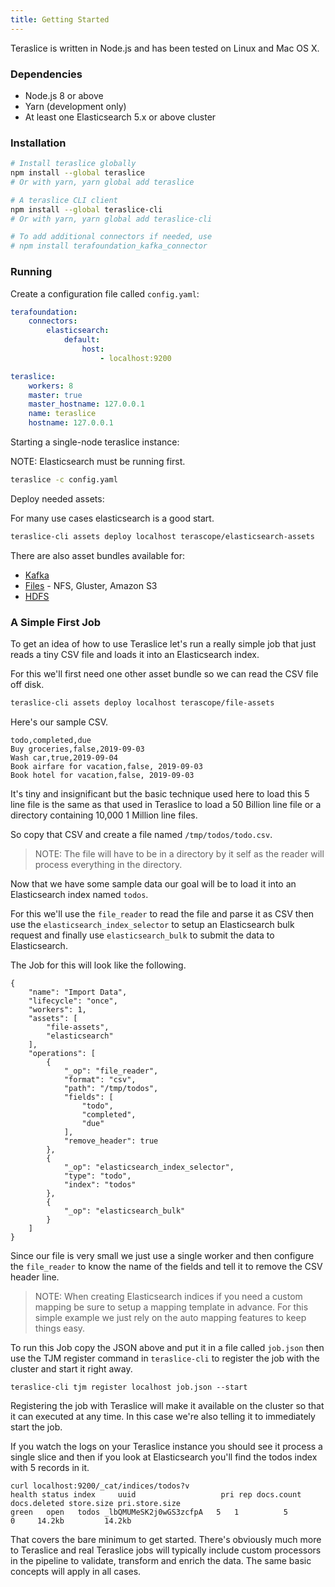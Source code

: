 ```yaml
---
title: Getting Started
---
```


<!-- copied from Getting Started docs -->

Teraslice is written in Node.js and has been tested on Linux and Mac OS X.

### Dependencies

- Node.js 8 or above
- Yarn (development only)
- At least one Elasticsearch 5.x or above cluster

### Installation

```sh
# Install teraslice globally
npm install --global teraslice
# Or with yarn, yarn global add teraslice

# A teraslice CLI client
npm install --global teraslice-cli
# Or with yarn, yarn global add teraslice-cli

# To add additional connectors if needed, use
# npm install terafoundation_kafka_connector
```

### Running

Create a configuration file called `config.yaml`:

```yaml
terafoundation:
    connectors:
        elasticsearch:
            default:
                host:
                    - localhost:9200

teraslice:
    workers: 8
    master: true
    master_hostname: 127.0.0.1
    name: teraslice
    hostname: 127.0.0.1
```

Starting a single-node teraslice instance:

NOTE: Elasticsearch must be running first.

```sh
teraslice -c config.yaml
```

Deploy needed assets:

For many use cases elasticsearch is a good start.

```sh
teraslice-cli assets deploy localhost terascope/elasticsearch-assets
```

There are also asset bundles available for:

- [Kafka](https://github.com/terascope/kafka-assets)
- [Files](https://github.com/terascope/file-assets) - NFS, Gluster, Amazon S3
- [HDFS](https://github.com/terascope/hdfs-assets)

### A Simple First Job

To get an idea of how to use Teraslice let's run a really simple job that just reads a tiny CSV file and loads it into an Elasticsearch index.

For this we'll first need one other asset bundle so we can read the CSV file off disk.

```sh
teraslice-cli assets deploy localhost terascope/file-assets
```

Here's our sample CSV. 

```
todo,completed,due
Buy groceries,false,2019-09-03
Wash car,true,2019-09-04
Book airfare for vacation,false, 2019-09-03
Book hotel for vacation,false, 2019-09-03
```

It's tiny and insignificant but the basic technique used here to load this 5 line file is the same as that used in Teraslice to load a 50 Billion line file or a directory containing 10,000 1 Million line files.

So copy that CSV and create a file named `/tmp/todos/todo.csv`. 

> NOTE: The file will have to be in a directory by it self as the reader  will process everything in the directory.

Now that we have some sample data our goal will be to load it into an Elasticsearch index named `todos`. 

For this we'll use the `file_reader` to read the file and parse it as CSV then use the `elasticsearch_index_selector` to setup an Elasticsearch bulk request and finally use `elasticsearch_bulk` to submit the data to Elasticsearch.

The Job for this will look like the following.

```
{
    "name": "Import Data",
    "lifecycle": "once",
    "workers": 1,
    "assets": [
        "file-assets",
        "elasticsearch"
    ],
    "operations": [
        {
            "_op": "file_reader",
            "format": "csv",
            "path": "/tmp/todos",
            "fields": [
                "todo",
                "completed",
                "due"
            ],
            "remove_header": true
        },
        {
            "_op": "elasticsearch_index_selector",
            "type": "todo",
            "index": "todos"
        },
        {
            "_op": "elasticsearch_bulk"
        }
    ]
}
```

Since our file is very small we just use a single worker and then configure the `file_reader` to know the name of the fields and tell it to remove the CSV header line.

> NOTE: When creating Elasticsearch indices if you need a custom mapping be sure to setup a mapping template in advance. For this simple example we just rely on the auto mapping features to keep things easy.

To run this Job copy the JSON above and put it in a file called `job.json` then use the TJM register command in `teraslice-cli` to register the job with the cluster and start it right away.

```
teraslice-cli tjm register localhost job.json --start
``` 

Registering the job with Teraslice will make it available on the cluster so that it can executed at any time. In this case we're also telling it to immediately start the job.

If you watch the logs on your Teraslice instance you should see it process a single slice and then if you look at Elasticsearch you'll find the todos index with 5 records in it.

```
curl localhost:9200/_cat/indices/todos?v
health status index     uuid                   pri rep docs.count docs.deleted store.size pri.store.size
green 	open   todos _lbQMUMeSK2j0wGS3zcfpA   5   1          5            0     14.2kb         14.2kb
```

That covers the bare minimum to get started. There's obviously much more to Teraslice and real Teraslice jobs will typically include custom processors in the pipeline to validate, transform and enrich the data. The same basic concepts will apply in all cases.
